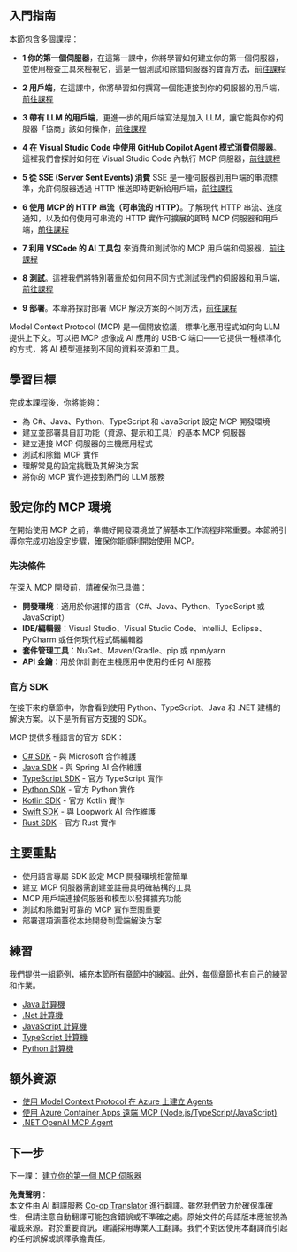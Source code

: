 <!--
CO_OP_TRANSLATOR_METADATA:
{
  "original_hash": "860935ff95d05b006d1d3323e8e3f9e8",
  "translation_date": "2025-07-13T17:12:48+00:00",
  "source_file": "03-GettingStarted/README.md",
  "language_code": "hk"
}
-->
## 入門指南  

本節包含多個課程：

- **1 你的第一個伺服器**，在這第一課中，你將學習如何建立你的第一個伺服器，並使用檢查工具來檢視它，這是一個測試和除錯伺服器的寶貴方法，[前往課程](01-first-server/README.md)

- **2 用戶端**，在這課中，你將學習如何撰寫一個能連接到你的伺服器的用戶端，[前往課程](02-client/README.md)

- **3 帶有 LLM 的用戶端**，更進一步的用戶端寫法是加入 LLM，讓它能與你的伺服器「協商」該如何操作，[前往課程](03-llm-client/README.md)

- **4 在 Visual Studio Code 中使用 GitHub Copilot Agent 模式消費伺服器**。這裡我們會探討如何在 Visual Studio Code 內執行 MCP 伺服器，[前往課程](04-vscode/README.md)

- **5 從 SSE (Server Sent Events) 消費** SSE 是一種伺服器到用戶端的串流標準，允許伺服器透過 HTTP 推送即時更新給用戶端，[前往課程](05-sse-server/README.md)

- **6 使用 MCP 的 HTTP 串流（可串流的 HTTP）**。了解現代 HTTP 串流、進度通知，以及如何使用可串流的 HTTP 實作可擴展的即時 MCP 伺服器和用戶端，[前往課程](06-http-streaming/README.md)

- **7 利用 VSCode 的 AI 工具包** 來消費和測試你的 MCP 用戶端和伺服器，[前往課程](07-aitk/README.md)

- **8 測試**。這裡我們將特別著重於如何用不同方式測試我們的伺服器和用戶端，[前往課程](08-testing/README.md)

- **9 部署**。本章將探討部署 MCP 解決方案的不同方法，[前往課程](09-deployment/README.md)


Model Context Protocol (MCP) 是一個開放協議，標準化應用程式如何向 LLM 提供上下文。可以把 MCP 想像成 AI 應用的 USB-C 端口——它提供一種標準化的方式，將 AI 模型連接到不同的資料來源和工具。

## 學習目標

完成本課程後，你將能夠：

- 為 C#、Java、Python、TypeScript 和 JavaScript 設定 MCP 開發環境
- 建立並部署具自訂功能（資源、提示和工具）的基本 MCP 伺服器
- 建立連接 MCP 伺服器的主機應用程式
- 測試和除錯 MCP 實作
- 理解常見的設定挑戰及其解決方案
- 將你的 MCP 實作連接到熱門的 LLM 服務

## 設定你的 MCP 環境

在開始使用 MCP 之前，準備好開發環境並了解基本工作流程非常重要。本節將引導你完成初始設定步驟，確保你能順利開始使用 MCP。

### 先決條件

在深入 MCP 開發前，請確保你已具備：

- **開發環境**：適用於你選擇的語言（C#、Java、Python、TypeScript 或 JavaScript）
- **IDE/編輯器**：Visual Studio、Visual Studio Code、IntelliJ、Eclipse、PyCharm 或任何現代程式碼編輯器
- **套件管理工具**：NuGet、Maven/Gradle、pip 或 npm/yarn
- **API 金鑰**：用於你計劃在主機應用中使用的任何 AI 服務

### 官方 SDK

在接下來的章節中，你會看到使用 Python、TypeScript、Java 和 .NET 建構的解決方案。以下是所有官方支援的 SDK。

MCP 提供多種語言的官方 SDK：
- [C# SDK](https://github.com/modelcontextprotocol/csharp-sdk) - 與 Microsoft 合作維護
- [Java SDK](https://github.com/modelcontextprotocol/java-sdk) - 與 Spring AI 合作維護
- [TypeScript SDK](https://github.com/modelcontextprotocol/typescript-sdk) - 官方 TypeScript 實作
- [Python SDK](https://github.com/modelcontextprotocol/python-sdk) - 官方 Python 實作
- [Kotlin SDK](https://github.com/modelcontextprotocol/kotlin-sdk) - 官方 Kotlin 實作
- [Swift SDK](https://github.com/modelcontextprotocol/swift-sdk) - 與 Loopwork AI 合作維護
- [Rust SDK](https://github.com/modelcontextprotocol/rust-sdk) - 官方 Rust 實作

## 主要重點

- 使用語言專屬 SDK 設定 MCP 開發環境相當簡單
- 建立 MCP 伺服器需創建並註冊具明確結構的工具
- MCP 用戶端連接伺服器和模型以發揮擴充功能
- 測試和除錯對可靠的 MCP 實作至關重要
- 部署選項涵蓋從本地開發到雲端解決方案

## 練習

我們提供一組範例，補充本節所有章節中的練習。此外，每個章節也有自己的練習和作業。

- [Java 計算機](./samples/java/calculator/README.md)
- [.Net 計算機](../../../03-GettingStarted/samples/csharp)
- [JavaScript 計算機](./samples/javascript/README.md)
- [TypeScript 計算機](./samples/typescript/README.md)
- [Python 計算機](../../../03-GettingStarted/samples/python)

## 額外資源

- [使用 Model Context Protocol 在 Azure 上建立 Agents](https://learn.microsoft.com/azure/developer/ai/intro-agents-mcp)
- [使用 Azure Container Apps 遠端 MCP (Node.js/TypeScript/JavaScript)](https://learn.microsoft.com/samples/azure-samples/mcp-container-ts/mcp-container-ts/)
- [.NET OpenAI MCP Agent](https://learn.microsoft.com/samples/azure-samples/openai-mcp-agent-dotnet/openai-mcp-agent-dotnet/)

## 下一步

下一課： [建立你的第一個 MCP 伺服器](01-first-server/README.md)

**免責聲明**：  
本文件由 AI 翻譯服務 [Co-op Translator](https://github.com/Azure/co-op-translator) 進行翻譯。雖然我們致力於確保準確性，但請注意自動翻譯可能包含錯誤或不準確之處。原始文件的母語版本應被視為權威來源。對於重要資訊，建議採用專業人工翻譯。我們不對因使用本翻譯而引起的任何誤解或誤釋承擔責任。
